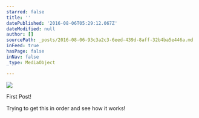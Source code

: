 ```yaml
---
starred: false
title: ''
datePublished: '2016-08-06T05:29:12.067Z'
dateModified: null
author: []
sourcePath: _posts/2016-08-06-93c3a2c3-6eed-439d-8aff-32b4ba5e446a.md
inFeed: true
hasPage: false
inNav: false
_type: MediaObject

---
```

![](https://the-grid-user-content.s3-us-west-2.amazonaws.com/c03e5a19-a9c1-4cc2-8c61-74bf6e212aa3.jpg)

First Post!

Trying to get this in order and see how it works!